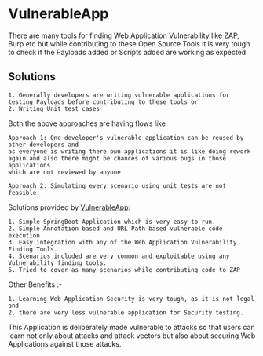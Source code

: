 # VulnerableApp

There are many tools for finding Web Application Vulnerability like [ZAP](https://github.com/zaproxy), Burp etc but while contributing to these Open Source Tools 
it is very tough to check if the Payloads added or Scripts added are working as expected.

## Solutions
``` 
1. Generally developers are writing vulnerable applications for testing Payloads before contributing to these tools or
2. Writing Unit test cases
```
Both the above approaches are having flows like 
```
Approach 1: One developer's vulnerable application can be reused by other developers and 
as everyone is writing there own applications it is like doing rework again and also there might be chances of various bugs in those applications
which are not reviewed by anyone

Approach 2: Simulating every scenario using unit tests are not feasible.
```

Solutions provided by [VulnerableApp](https://github.com/SasanLabs/VulnerableApp):
```
1. Simple SpringBoot Application which is very easy to run.
2. Simple Annotation based and URL Path based vulnerable code execution
3. Easy integration with any of the Web Application Vulnerability Finding Tools.
4. Scenarios included are very common and exploitable using any Vulnerability finding tools.
5. Tried to cover as many scenarios while contributing code to ZAP
```

Other Benefits :-
```
1. Learning Web Application Security is very tough, as it is not legal and 
2. there are very less vulnerable application for Security testing.
```

This Application is deliberately made vulnerable to attacks so that users can learn not only about attacks and attack vectors but also about securing Web Applications against those attacks.
